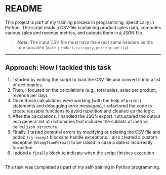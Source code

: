 # README

This project is part of my training process in programming, specifically in Python. 
The script reads a CSV file containing product sales data, computes various sales and revenue metrics, and outputs them in a JSON file.

> **Note**: The input CSV file must have the exact same headers as the one provided (`date,product,category,price,quantity`).

---

## Approach: How I tackled this task

1. I started by writing the script to load the CSV file and convert it into a list of dictionaries.
2. Then, I focused on the calculations (e.g., total sales, sales per product, revenue per day).
3. Once those calculations were working (with the help of `print()` statements and debugging error messages), I refactored the code to create reusable functions to avoid repetition and cleaned up the logic.
4. After the calculations, I handled the JSON export. I structured the output as a general list of dictionaries that includes the sublists of metrics, called `json_structure`.
5. Finally, I tested potential errors by modifying or deleting the CSV file and added `try-except` blocks to handle exceptions. I also created a custom exception (`WrongTimeFormat`) to be raised in case a date is incorrectly formatted.
6. I added a `finally` block to indicate when the script finishes execution.

---

This task was completed as part of my self-training in Python programming.
